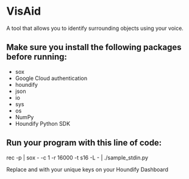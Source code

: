 # VisAid
A tool that allows you to identify surrounding objects using your voice.


## Make sure you install the following packages before running: 
- sox 
- Google Cloud authentication
- houndify
- json
- io
- sys
- os
- NumPy
- Houndify Python SDK


## Run your program with this line of code: 
rec -p | sox - -c 1 -r 16000 -t s16 -L - | ./sample_stdin.py <CLIENT ID> <CLIENT KEY>
 
Replace <CLIENT ID> and <CLIENT KEY> with your unique keys on your Houndify Dashboard
